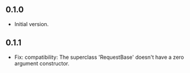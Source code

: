 ## 0.1.0

- Initial version.

## 0.1.1

- Fix: compatibility: The superclass 'RequestBase' doesn't have a zero argument constructor.